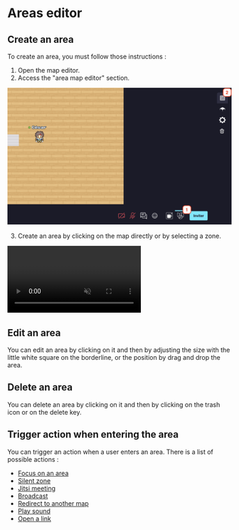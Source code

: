 # Areas editor

## Create an area
To create an area, you must follow those instructions :
1. Open the map editor.
2. Access the "area map editor" section.
<div class="row">
    <div class="col">
        <img src="../images/editor/area_editor.png" class="figure-img img-fluid rounded" alt="" />
    </div>
</div>

3. Create an area by clicking on the map directly or by selecting a zone.
<div class="px-5 card rounded d-inline-block">
    <video class="document-img" src="../images/editor/area_editor.mp4" autoplay loop muted></video>
</div>

## Edit an area
You can edit an area by clicking on it and then by adjusting the size with the little white square on the borderline, or the position by drag and drop the area.

## Delete an area
You can delete an area by clicking on it and then by clicking on the trash icon or on the delete key.

## Trigger action when entering the area
You can trigger an action when a user enters an area. There is a list of possible actions :
- [Focus on an area](property/focus.md)
- [Silent zone](property/silent-zone.md)
- [Jitsi meeting](property/jitsi.md)
- [Broadcast](property/broadcast.md)
- [Redirect to another map](property/entry-exit.md)
- [Play sound](property/play-sound.md)
- [Open a link](property/open-link.md)